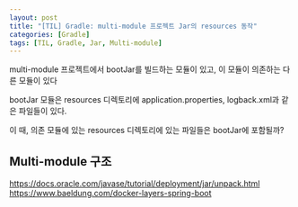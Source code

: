 ```yaml
---
layout: post
title: "[TIL] Gradle: multi-module 프로젝트 Jar의 resources 동작"
categories: [Gradle]
tags: [TIL, Gradle, Jar, Multi-module]
---
```


multi-module 프로젝트에서 bootJar를 빌드하는 모듈이 있고, 이 모듈이 의존하는 다른 모듈이 있다

bootJar 모듈은 resources 디렉토리에 application.properties, logback.xml과 같은 파일들이 있다.

이 때, 의존 모듈에 있는 resources 디렉토리에 있는 파일들은 bootJar에 포함될까?

## Multi-module 구조



https://docs.oracle.com/javase/tutorial/deployment/jar/unpack.html
https://www.baeldung.com/docker-layers-spring-boot
